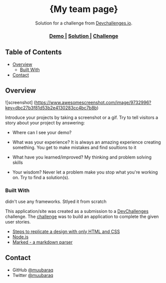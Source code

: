 

<h1 align="center">{My team page}</h1>

<div align="center">
   Solution for a challenge from  <a href="http://devchallenges.io" target="_blank">Devchallenges.io</a>.
</div>

<div align="center">
  <h3>
    <a href="https://{your-demo-link.your-domain}">
      Demo
    </a>
    <span> | </span>
    <a href="https://{your-url-to-the-solution}">
      Solution
    </a>
    <span> | </span>
    <a href="https://devchallenges.io/challenges/hhmesazsqgKXrTkYkt0U">
      Challenge
    </a>
  </h3>
</div>

<!-- TABLE OF CONTENTS -->

## Table of Contents

- [Overview](#overview)
  - [Built With](#built-with)
- [Contact](#contact)


<!-- OVERVIEW -->

## Overview

![screenshot] (https://www.awesomescreenshot.com/image/9732996?key=dbc27b3f81d53b2e4130283cc4bc7b8b)

Introduce your projects by taking a screenshot or a gif. Try to tell visitors a story about your project by answering:

- Where can I see your demo?

- What was your experience? It is always an amazing experience creating something. You get to make mistakes and find soultions to it

- What have you learned/improved? My thinking and problem solving skills

- Your wisdom? Never let a problem make you stop what you're working on. Try to find a solution(s).

### Built With
didn't use any frameworks. Stlyed it from scratch



This application/site was created as a submission to a [DevChallenges](https://devchallenges.io/challenges) challenge. The [challenge](https://devchallenges.io/challenges/hhmesazsqgKXrTkYkt0U) was to build an application to complete the given user stories.


- [Steps to replicate a design with only HTML and CSS](https://devchallenges-blogs.web.app/how-to-replicate-design/)
- [Node.js](https://nodejs.org/)
- [Marked - a markdown parser](https://github.com/chjj/marked)

## Contact

- GitHub [@muubaraq](https://{github.com/muubaraq})
- Twitter [@muubaraq](https://{twitter.com/muubaraq})
